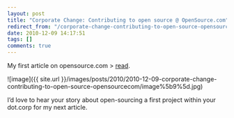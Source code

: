 ```yaml
---
layout: post
title: "Corporate Change: Contributing to open source @ OpenSource.com"
redirect_from: "/corporate-change-contributing-to-open-source-opensourcecom"
date: 2010-12-09 14:17:51
tags: []
comments: true
---
```

My first article on opensource.com > [read](http://opensource.com/life/10/12/corporate-change-contributing-open-source).

![image]({{ site.url }}/images/posts/2010/2010-12-09-corporate-change-contributing-to-open-source-opensourcecom/image%5b9%5d.jpg)

I’d love to hear your story about open-sourcing a first project within your dot.corp for my next article.
